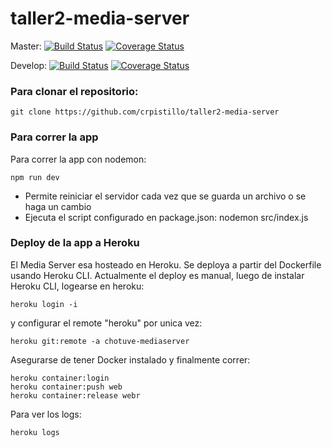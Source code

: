 # taller2-media-server

Master: [![Build Status](https://travis-ci.com/crpistillo/taller2-media-server.svg?token=5SNAVenGembV79qjWNx8&branch=master)](https://travis-ci.com/github/crpistillo/taller2-media-server) [![Coverage Status](https://coveralls.io/repos/github/crpistillo/taller2-media-server/badge.svg?branch=master&t=FTOw84)](https://coveralls.io/github/crpistillo/taller2-media-server?branch=master)

Develop:  [![Build Status](https://travis-ci.com/crpistillo/taller2-media-server.svg?token=5SNAVenGembV79qjWNx8&branch=develop)](https://travis-ci.com/github/crpistillo/taller2-media-server) [![Coverage Status](https://coveralls.io/repos/github/crpistillo/taller2-media-server/badge.svg?branch=develop&t=FTOw84)](https://coveralls.io/github/crpistillo/taller2-media-server?branch=develop)

### Para clonar el repositorio:
```
git clone https://github.com/crpistillo/taller2-media-server
```

### Para correr la app

Para correr la app con nodemon:

```
npm run dev
```

* Permite reiniciar el servidor cada vez que se guarda un archivo o se haga un cambio
* Ejecuta el script configurado en package.json: nodemon src/index.js



### Deploy de la app a Heroku
El Media Server esa hosteado en Heroku. Se deploya a partir del Dockerfile usando Heroku CLI.
Actualmente el deploy es manual, luego de instalar Heroku CLI, logearse en heroku:

```
heroku login -i
```
y configurar el remote "heroku" por unica vez:

```
heroku git:remote -a chotuve-mediaserver

```
Asegurarse de tener Docker instalado y finalmente correr:
```
heroku container:login
heroku container:push web 
heroku container:release webr
```
Para ver los logs:
```
heroku logs
```



